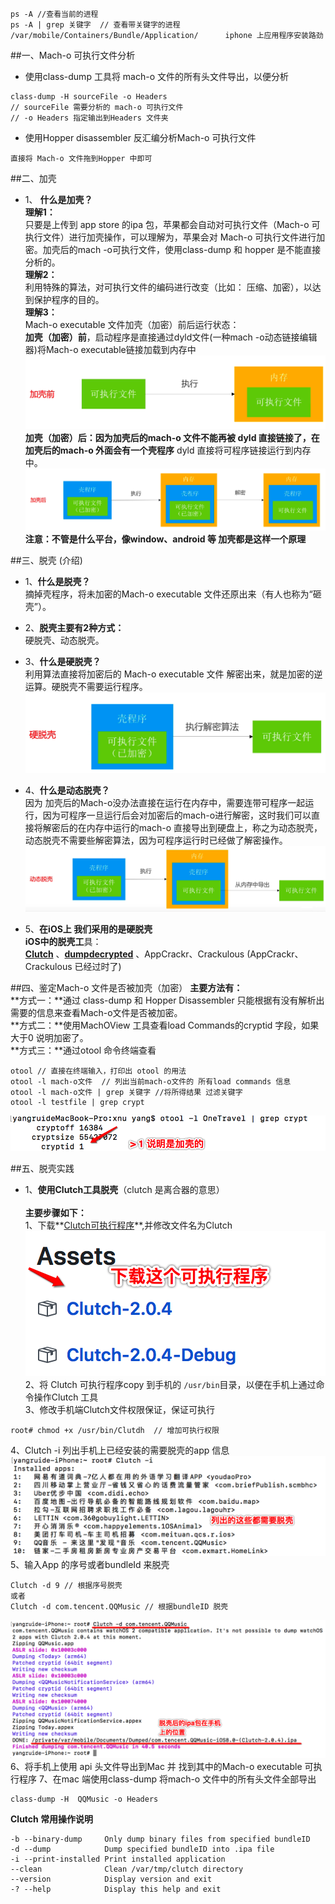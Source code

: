 ```
ps -A //查看当前的进程
ps -A | grep 关键字  // 查看带关键字的进程
/var/mobile/Containers/Bundle/Application/      iphone 上应用程序安装路劲   
```


##一、Mach-o 可执行文件分析

- 使用class-dump 工具将 mach-o 文件的所有头文件导出，以便分析
```
class-dump -H sourceFile -o Headers
// sourceFile 需要分析的 mach-o 可执行文件
// -o Headers 指定输出到Headers 文件夹
```

- 使用Hopper disassembler 反汇编分析Mach-o 可执行文件
```
直接将 Mach-o 文件拖到Hopper 中即可
```


##二、加壳
- 1、 **什么是加壳？** <br> **理解1：**<br>只要是上传到 app store 的ipa 包，苹果都会自动对可执行文件（Mach-o 可执行文件）进行加壳操作，可以理解为，苹果会对 Mach-o 可执行文件进行加密。加壳后的mach
-o可执行文件，使用class-dump 和 hopper 是不能直接分析的。<br> **理解2：**<br>利用特殊的算法，对可执行文件的编码进行改变（比如： 压缩、加密），以达到保护程序的目的。<br>**理解3：**<br>Mach-o executable 文件加壳（加密）前后运行状态：<br> **加壳（加密）前**，启动程序是直接通过dyld文件(一种mach
-o动态链接编辑器)将Mach-o executable链接加载到内存中
![](/assets/Snip20180528_1.png)
**加壳（加密）后：**因为加壳后的mach-o 文件不能再被 dyld 直接链接了，在加壳后的mach-o 外面会有一个**壳程序** dyld 直接将可程序链接运行到内存中。
![](/assets/Snip20180528_2.png)
**注意：不管是什么平台，像window、android 等 加壳都是这样一个原理**







##三、脱壳 (介绍)
- 1、**什么是脱壳？**<br> 摘掉壳程序，将未加密的Mach-o executable 文件还原出来（有人也称为“砸壳”）。

- 2、**脱壳主要有2种方式：**<br>硬脱壳、动态脱壳。

- 3、**什么是硬脱壳？**<br> 利用算法直接将加密后的 Mach-o executable 文件 解密出来，就是加密的逆运算。硬脱壳不需要运行程序。
![](/assets/Snip20180528_3.png)

- 4、**什么是动态脱壳？**<br> 因为 加壳后的Mach-o没办法直接在运行在内存中，需要连带可程序一起运行，因为可程序一旦运行后会对加密后的mach-o进行解密，这时我们可以直接将解密后的在内存中运行的mach-o 直接导出到硬盘上，称之为动态脱壳，动态脱壳不需要些解密算法，因为可程序运行时已经做了解密操作。![](/assets/Snip20180528_4.png)

- 5、**在iOS上 我们采用的是硬脱壳**<br> **iOS中的脱壳工**具：<br> **[Clutch](https://github.com/KJCracks/Clutch)** 、**[dumpdecrypted](https://github.com/stefanesser/dumpdecrypted)** 、AppCrackr、Crackulous (AppCrackr、Crackulous 已经过时了)








##四、鉴定Mach-o 文件是否被加壳（加密）
**主要方法有：**<br> **方式一：**通过 class-dump 和 Hopper Disassembler 只能根据有没有解析出需要的信息来查看Mach-o文件是否被加密。<br>**方式二：**使用MachOView 工具查看load Commands的cryptid 字段，如果大于0 说明加密了。<br>**方式三：**通过otool 命令终端查看
```
otool // 直接在终端输入，打印出 otool 的用法
otool -l mach-o文件  // 列出当前mach-o文件的 所有load commands 信息
otool -l mach-o文件 | grep 关键字 //将所得结果 过滤关键字
otool -l testfile | grep crypt
```
![](/assets/Snip20180529_2.png)


##五、脱壳实践

- 1、**使用Clutch工具脱壳**（clutch 是离合器的意思）<br><br>**主要步骤如下：<br>** 1、下载**[Clutch可执行程序](https://github.com/KJCracks/Clutch/releases)**,并修改文件名为Clutch<br>![](/assets/Snip20180529_4.png)<br>2、将 Clutch 可执行程序copy 到手机的 `/usr/bin`目录，以便在手机上通过命令操作Clutch 工具<br>3、修改手机端Clutch文件权限保证，保证可执行
```
root# chmod +x /usr/bin/Clutdh  // 增加可执行权限
```
4、Clutch -i  列出手机上已经安装的需要脱壳的app 信息![](/assets/Snip20180529_5.png)<br>5、输入App 的序号或者bundleId 来脱壳
```
Clutch -d 9 // 根据序号脱壳
或者
Clutch -d com.tencent.QQMusic // 根据bundleID 脱壳
```
![](/assets/Snip20180529_6.png)
6、将手机上使用 api 头文件导出到Mac 并 找到其中的Mach-o executable 可执行程序
7、在mac 端使用class-dump 将mach-o 文件中的所有头文件全部导出
```
class-dump -H  QQMusic -o Headers
``` 

**Clutch 常用操作说明**
    
```
-b --binary-dump     Only dump binary files from specified bundleID
-d --dump            Dump specified bundleID into .ipa file
-i --print-installed Print installed application
--clean              Clean /var/tmp/clutch directory
--version            Display version and exit
-? --help            Display this help and exit

```



















